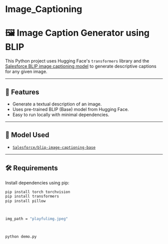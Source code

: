 # Image_Captioning

# 🖼️ Image Caption Generator using BLIP

This Python project uses Hugging Face's `transformers` library and the [Salesforce BLIP image captioning model](https://huggingface.co/Salesforce/blip-image-captioning-base) to generate descriptive captions for any given image.

---

## 📌 Features

- Generate a textual description of an image.
- Uses pre-trained BLIP (Base) model from Hugging Face.
- Easy to run locally with minimal dependencies.

---

## 🧠 Model Used

- [`Salesforce/blip-image-captioning-base`](https://huggingface.co/Salesforce/blip-image-captioning-base)

---

## 🛠️ Requirements

Install dependencies using pip:

```bash
pip install torch torchvision
pip install transformers
pip install pillow



img_path = "playfulimg.jpeg"



python demo.py







